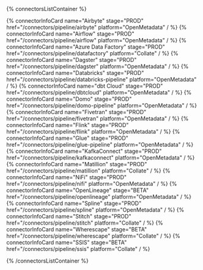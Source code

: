{% connectorsListContainer %}

{% connectorInfoCard name="Airbyte" stage="PROD" href="/connectors/pipeline/airbyte" platform="OpenMetadata" / %}
{% connectorInfoCard name="Airflow" stage="PROD" href="/connectors/pipeline/airflow" platform="OpenMetadata" / %}
{% connectorInfoCard name="Azure Data Factory" stage="PROD" href="/connectors/pipeline/datafactory" platform="Collate" / %}
{% connectorInfoCard name="Dagster" stage="PROD" href="/connectors/pipeline/dagster" platform="OpenMetadata" / %}
{% connectorInfoCard name="Databricks" stage="PROD" href="/connectors/pipeline/databricks-pipeline" platform="OpenMetadata" / %}
{% connectorInfoCard name="dbt Cloud" stage="PROD" href="/connectors/pipeline/dbtcloud" platform="OpenMetadata" / %}
{% connectorInfoCard name="Domo" stage="PROD" href="/connectors/pipeline/domo-pipeline" platform="OpenMetadata" / %}
{% connectorInfoCard name="Fivetran" stage="PROD" href="/connectors/pipeline/fivetran" platform="OpenMetadata" / %}
{% connectorInfoCard name="Flink" stage="PROD" href="/connectors/pipeline/flink" platform="OpenMetadata" / %}
{% connectorInfoCard name="Glue" stage="PROD" href="/connectors/pipeline/glue-pipeline" platform="OpenMetadata" / %}
{% connectorInfoCard name="KafkaConnect" stage="PROD" href="/connectors/pipeline/kafkaconnect" platform="OpenMetadata" / %}
{% connectorInfoCard name="Matillion" stage="PROD" href="/connectors/pipeline/matillion" platform="Collate" / %}
{% connectorInfoCard name="NiFi" stage="PROD" href="/connectors/pipeline/nifi" platform="OpenMetadata" / %}
{% connectorInfoCard name="OpenLineage" stage="BETA" href="/connectors/pipeline/openlineage" platform="OpenMetadata" / %}
{% connectorInfoCard name="Spline" stage="PROD" href="/connectors/pipeline/spline" platform="OpenMetadata" / %}
{% connectorInfoCard name="Stitch" stage="PROD" href="/connectors/pipeline/stitch" platform="Collate" / %}
{% connectorInfoCard name="Wherescape" stage="BETA" href="/connectors/pipeline/wherescape" platform="Collate" / %}
{% connectorInfoCard name="SSIS" stage="BETA" href="/connectors/pipeline/ssis" platform="Collate" / %}


{% /connectorsListContainer %}